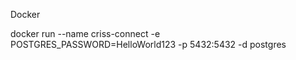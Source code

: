 Docker 

docker run --name criss-connect -e POSTGRES_PASSWORD=HelloWorld123 -p 5432:5432 -d postgres
